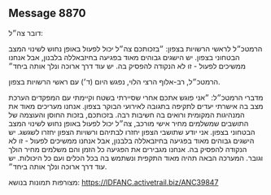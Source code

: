 ## Message 8870

דובר צה״ל: 

הרמטכ״ל לראשי הרשויות בצפון: ״בזכותכם צה״ל יכול לפעול באופן נחוש לשינוי המצב הבטחוני בצפון. יש הישגים גבוהים מאוד בפגיעה בחיזבאללה בלבנון, אבל אנחנו ממשיכים לפעול - זו לא הנקודה להפסיק בה. יש עוד דרך ארוכה ונלך אותה ביחד״

הרמטכ״ל, רב-אלוף הרצי הלוי, נפגש היום (ד׳) עם ראשי הרשויות בצפון. 

מדברי הרמטכ״ל: ״אני פוגש אתכם אחרי שסיירתי בשטח וקיימתי עם המפקדים הערכת מצב בה אישרתי יעדים לתקיפה בתגובה לאירועי הבוקר בצפון. אנחנו מעריכים מאוד את המנהיגות המקומית ורואים בה חשיבות רבה. בזכותכם, בזכות החוסן והעוצמה של התושבים שמשלמים מחיר אישי מורכב, צה״ל יכול לפעול באופן נחוש לשינוי המצב הבטחוני בצפון. אני יודע שתושבי הצפון יחזרו לבתיהם ורשויות הצפון יחזרו לשגשג. יש הישגים גבוהים מאוד בפגיעה בחיזבאללה בלבנון, אבל אנחנו ממשיכים לפעול - זו לא הנקודה להפסיק בה. אנחנו מגבירים את הפגיעה כל הזמן והם משלמים מחיר הולך וגובר.
המערכה הבאה תהיה מאוד התקפית ונשתמש בה בכל הכלים ועם כל היכולות. יש עוד דרך ארוכה ונלך אותה ביחד״. 

מצורפות תמונות בנושא: https://IDFANC.activetrail.biz/ANC39847


